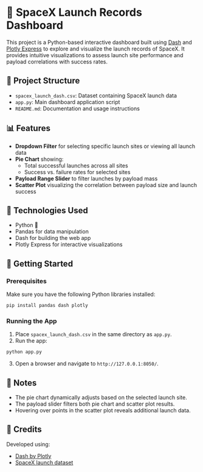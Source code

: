 # 🚀 SpaceX Launch Records Dashboard

This project is a Python-based interactive dashboard built using [Dash](https://dash.plotly.com/) and [Plotly Express](https://plotly.com/python/plotly-express/) to explore and visualize the launch records of SpaceX. It provides intuitive visualizations to assess launch site performance and payload correlations with success rates.

## 📁 Project Structure

- `spacex_launch_dash.csv`: Dataset containing SpaceX launch data
- `app.py`: Main dashboard application script
- `README.md`: Documentation and usage instructions

## 📊 Features

- **Dropdown Filter** for selecting specific launch sites or viewing all launch data
- **Pie Chart** showing:
  - Total successful launches across all sites
  - Success vs. failure rates for selected sites
- **Payload Range Slider** to filter launches by payload mass
- **Scatter Plot** visualizing the correlation between payload size and launch success

## 🔧 Technologies Used

- Python 🐍
- Pandas for data manipulation
- Dash for building the web app
- Plotly Express for interactive visualizations

## 🚀 Getting Started

### Prerequisites

Make sure you have the following Python libraries installed:

```bash
pip install pandas dash plotly
```

### Running the App

1. Place `spacex_launch_dash.csv` in the same directory as `app.py`.
2. Run the app:

```bash
python app.py
```

3. Open a browser and navigate to `http://127.0.0.1:8050/`.

## 📌 Notes

- The pie chart dynamically adjusts based on the selected launch site.
- The payload slider filters both pie chart and scatter plot results.
- Hovering over points in the scatter plot reveals additional launch data.

## 🙌 Credits

Developed using:
- [Dash by Plotly](https://dash.plotly.com/)
- [SpaceX launch dataset](https://www.kaggle.com/datasets)

